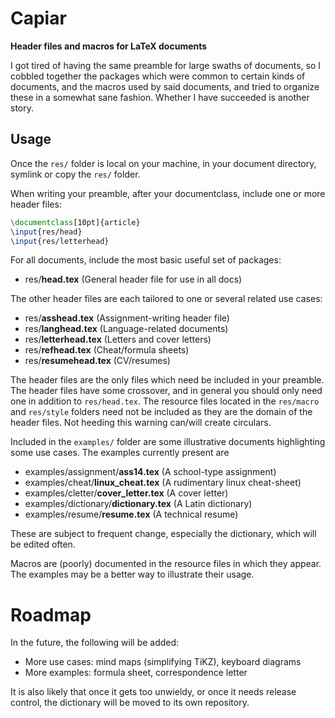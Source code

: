 # Capiar

**Header files and macros for LaTeX documents**

I got tired of having the same preamble for large swaths of documents, so I cobbled
together the packages which were common to certain kinds of documents, and the macros
used by said documents, and tried to organize these in a somewhat sane fashion.  Whether
I have succeeded is another story.

## Usage

Once the `res/` folder is local on your machine, in your document directory, symlink or
copy the `res/` folder.

When writing your preamble, after your documentclass, include one or more header files:

```LaTeX
\documentclass[10pt]{article}
\input{res/head}
\input{res/letterhead}
```

For all documents, include the most basic useful set of packages:

- res/__head.tex__ (General header file for use in all docs)

The other header files are each tailored to one or several related use cases:

- res/__asshead.tex__ (Assignment-writing header file)
- res/__langhead.tex__ (Language-related documents)
- res/__letterhead.tex__ (Letters and cover letters)
- res/__refhead.tex__ (Cheat/formula sheets)
- res/__resumehead.tex__ (CV/resumes)

The header files are the only files which need be included in your preamble.  The header
files have some crossover, and in general you should only need one in addition to 
`res/head.tex`.  The resource files located in the `res/macro` and `res/style` folders 
need not be included as they are the domain of the header files.  Not heeding this 
warning can/will create circulars.

Included in the `examples/` folder are some illustrative documents highlighting some use
cases.  The examples currently present are
- examples/assignment/__ass14.tex__ (A school-type assignment)
- examples/cheat/__linux_cheat.tex__ (A rudimentary linux cheat-sheet)
- examples/cletter/__cover_letter.tex__ (A cover letter)
- examples/dictionary/__dictionary.tex__ (A Latin dictionary)
- examples/resume/__resume.tex__ (A technical resume)

These are subject to frequent change, especially the dictionary, which will be
edited often.

Macros are (poorly) documented in the resource files in which they appear.  The examples
may be a better way to illustrate their usage.

# Roadmap

In the future, the following will be added:

- More use cases: mind maps (simplifying TiKZ), keyboard diagrams
- More examples: formula sheet, correspondence letter

It is also likely that once it gets too unwieldy, or once it needs
release control, the dictionary will be moved to its own repository.
